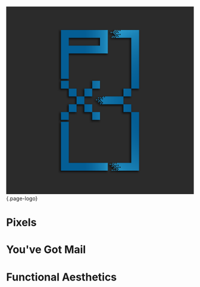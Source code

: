 ![Pxl 8](/uploads/pxl-8.png "Pxl 8"){.page-logo}
<!-- TITLE: Pxl8 -->
<!-- SUBTITLE: The Official Wiki for all Pxl8 Projects -->

# Pixels
# You've Got Mail
# Functional Aesthetics